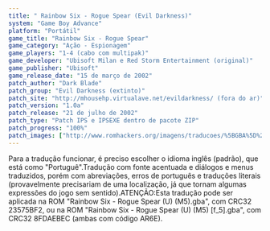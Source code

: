 ```yaml
---
title: " Rainbow Six - Rogue Spear (Evil Darkness)"
system: "Game Boy Advance"
platform: "Portátil"
game_title: "Rainbow Six - Rogue Spear"
game_category: "Ação - Espionagem"
game_players: "1-4 (cabo com multipak)"
game_developer: "Ubisoft Milan e Red Storm Entertainment (original)"
game_publisher: "Ubisoft"
game_release_date: "15 de março de 2002"
patch_author: "Dark Blade"
patch_group: "Evil Darkness (extinto)"
patch_site: "http://mhousehp.virtualave.net/evildarkness/ (fora do ar)"
patch_version: "1.0a"
patch_release: "21 de julho de 2002"
patch_type: "Patch IPS e IPSEXE dentro de pacote ZIP"
patch_progress: "100%"
patch_images: ["http://www.romhackers.org/imagens/traducoes/%5BGBA%5D%20Rainbow%20Six%20-%20Rogue%20Spear%20-%20Evil%20Darkness%20-%201.png","http://www.romhackers.org/imagens/traducoes/%5BGBA%5D%20Rainbow%20Six%20-%20Rogue%20Spear%20-%20Evil%20Darkness%20-%202.png","http://www.romhackers.org/imagens/traducoes/%5BGBA%5D%20Rainbow%20Six%20-%20Rogue%20Spear%20-%20Evil%20Darkness%20-%203.png"]
---
```

Para a tradução funcionar, é preciso escolher o idioma inglês (padrão), que está como "Portuguê".Tradução com fonte acentuada e diálogos e menus traduzidos, porém com abreviações, erros de português e traduções literais (provavelmente precisariam de uma localização, já que tornam algumas expressões do jogo sem sentido).ATENÇÃO:Esta tradução pode ser aplicada na ROM "Rainbow Six - Rogue Spear (U) (M5).gba", com CRC32 23575BF2, ou na ROM "Rainbow Six - Rogue Spear (U) (M5) [f_5].gba", com CRC32 8FDAEBEC (ambas com código AR6E).